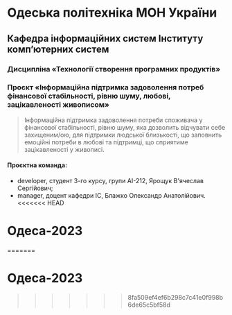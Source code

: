 # Одеська політехніка МОН України
## Кафедра інформаційних систем Інституту комп’ютерних систем
### Дисципліна «Технології створення програмних продуктів»
### Проєкт «Інформаційна підтримка задоволення потреб фінансової стабільності, рівню шуму, любові, зацікавленості живописом»
> Інформаційна підтримка задоволення потреби споживача у фінансової стабільності, рівню шуму, яка дозволить відчувати себе захищеним/ою, для підтримки людської близькості, що заповнить емоційні потреби в любові та підтримці, що сприятиме зацікавленості у живописі.
#### Проєктна команда:
- developer, студент 3-го курсу, групи AI-212, Ярощук В'ячеслав Сергійович;
- manager, доцент кафедри ІС, Блажко Олександр Анатолійович.
<<<<<<< HEAD
# Одеса-2023
=======
# Одеса-2023
>>>>>>> 8fa509ef4ef6b298c7c41e0f998b6de65c5bf58d
